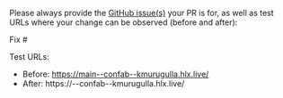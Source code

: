 Please always provide the [GitHub issue(s)](../issues) your PR is for, as well as test URLs where your change can be observed (before and after):

Fix #<gh-issue-id>

Test URLs:

- Before: https://main--confab--kmurugulla.hlx.live/
- After: https://<branch>--confab--kmurugulla.hlx.live/
